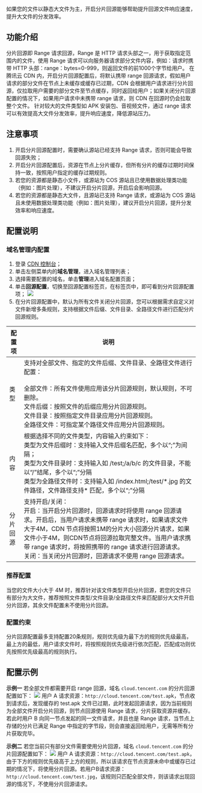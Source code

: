 
如果您的文件以静态大文件为主，开启分片回源能够帮助提升回源文件响应速度，提升大文件的分发效率。

## 功能介绍
分片回源即 Range 请求回源，Range 是 HTTP 请求头部之一，用于获取指定范围内的文件，使用 Range 请求可以向服务器请求部分文件内容，例如：请求时携带 HTTP 头部：range：bytes=0-999，则返回文件的前1000个字节给用户。
在腾讯云 CDN 内，开启分片回源配置后，将默认携带 range 回源请求，假如用户请求的部分文件在节点上未缓存或缓存已过期，CDN 会根据用户请求进行分片回源，仅拉取用户需要的部分文件至节点缓存，同时返回给用户；如果关闭分片回源配置的情况下，如果用户请求中未携带 range 请求，则 CDN  在回源时仍会拉取整个文件。
针对较大的文件类型如 APK 安装包、音视频文件，通过 range 请求可以有效提高大文件分发效率，提升响应速度，降低源站压力。

## 注意事项
1. 开启分片回源配置时，需要确认源站已经支持 Range 请求，否则可能会导致回源失败；
2. 开启分片回源配置后，资源在节点上分片缓存，但所有分片的缓存过期时间保持一致，按照用户指定的缓存过期规则。
3. 若您的资源都是静态小文件，或源站为 COS 源站且已使用数据处理类功能（例如：图片处理），不建议开启分片回源，开启后会影响回源。
4. 若您的资源都是静态大文件，且源站已支持 Range 请求，或源站为 COS 源站且未使用数据处理类功能（例如：图片处理），建议开启分片回源，提升分发效率和响应速度。

## 配置说明

### 域名管理内配置
1. 登录 [CDN 控制台](https://console.cloud.tencent.com/cdn)；
2. 单击左侧菜单内的**域名管理**，进入域名管理列表；
3. 选择需要配置的域名，单击**管理**进入域名配置页面；
4. 单击**回源配置**，切换至回源配置标签页，在标签页中，即可看到分片回源配置项；
![](https://qcloudimg.tencent-cloud.cn/raw/8f1bf154bceece9e5465f4a3ed3e1206.png)
5. 在分片回源配置中，默认为所有文件关闭分片回源，您可以根据需求自定义对文件新增多条规则，支持根据文件后缀、文件目录、全路径文件进行匹配分片回源规则。

|配置项|	说明|
|--|--|
|类型	|支持对全部文件、指定的文件后缀、文件目录、全路径文件进行配置：<br><br>全部文件：所有文件使用应用该分片回源规则，默认规则，不可删除。<br>文件后缀：按照文件的后缀应用分片回源规则。<br>文件目录：按照指定文件目录应用分片回源规则。<br>全路径文件：可指定某个路径文件应用分片回源规则。|
|内容|	根据选择不同的文件类型，内容输入约束如下：<br>类型为文件后缀时：支持输入文件后缀名匹配，多个以“;”为间隔；<br>类型为文件目录时：支持输入如 /test;/a/b/c 的文件目录，不能以“/”结尾，多个以“;”分隔<br>类型为全路径文件时：支持输入如 /index.html;/test/\*.jpg 的文件路径，文件路径支持\* 匹配，多个以“;”分隔|
|分片回源|	支持开启/关闭：<br>开启：当开启分片回源时，回源请求时将使用 range 回源请求。开启后，当用户请求未携带 range 请求时，如果请求文件大于4M，CDN 节点将按照1M的分片大小回源分片请求，如果文件小于4M，则CDN节点将回源拉取完整文件。当用户请求携带 range 请求时，将按照携带的 range 请求进行回源请求。<br>关闭：当关闭分片回源时，回源请求不使用 range 回源请求。|

### 推荐配置
当您的文件大小大于 4M 时，推荐针对该文件类型开启分片回源，若您的文件只有部分为大文件，推荐按照文件类型/文件目录/全路径文件来匹配部分大文件开启分片回源，其余文件配置未不使用分片回源。

### 配置约束
分片回源配置最多支持配置20条规则，规则优先级为最下方的规则优先级最高，最上方的最低，用户请求文件时，将按照规则优先级进行依次匹配，匹配成功则优先按照优先级最高的规则执行。

## 配置示例

**示例一**
若全部文件都需要开启 range 回源，域名 `cloud.tencent.com` 的分片回源配置如下：
![](https://qcloudimg.tencent-cloud.cn/raw/f92b47292686b3de34eb5338bd9ac015.png)
用户 A 请求资源：`http://cloud.tencent.com/test.ap`k，节点收到请求后，发现缓存的 test.apk 文件已过期，此时发起回源请求，因为当前规则为全部文件开启分片回源，则节点回源使用 Range 请求，分片获取资源并缓存。若此时用户 B 向同一节点发起的同一文件请求，并且也是 Range 请求，当节点上存储的分片已满足 Range 中指定的字节段，则会直接返回给用户，无需等所有分片获取完毕。

**示例二**
若您当前只有部分文件需要使用分片回源，域名 `cloud.tencent.com` 的分片回源配置如下：
![](https://qcloudimg.tencent-cloud.cn/raw/83f6b1983afeefca6cc0d5ec8b352a88.png)
用户 A 请求资源：`http://cloud.tencent.com/test.apk`，由于下方的规则优先级高于上方的规则，所以该请求在节点资源未命中或缓存已过期的情况下，将使用分片回源。若用户B请求资源：`http://cloud.tencent.com/test.jpg`，该规则只匹配全部文件，则该请求出现回源的情况下，不使用分片回源请求。


